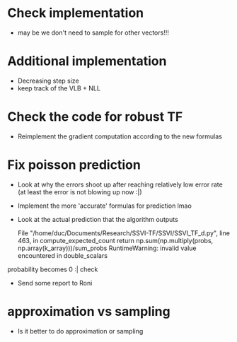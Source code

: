# Check implementation
- may be we don't need to sample for other vectors!!!


# Additional implementation
- Decreasing step size
- keep track of the VLB + NLL

# Check the code for robust TF
- Reimplement the gradient computation according to the new formulas

# Fix poisson prediction
- Look at why the errors shoot up after reaching relatively low error rate 
(at least the error is not blowing up now :|)
- Implement the more 'accurate' formulas for prediction lmao
- Look at the actual prediction that the algorithm outputs

  File "/home/duc/Documents/Research/SSVI-TF/SSVI/SSVI_TF_d.py", line 463, in compute_expected_count
    return np.sum(np.multiply(probs, np.array(k_array)))/sum_probs
RuntimeWarning: invalid value encountered in double_scalars

probability becomes 0 :| check

- Send some report to Roni

# approximation vs sampling
- Is it better to do approximation or sampling
